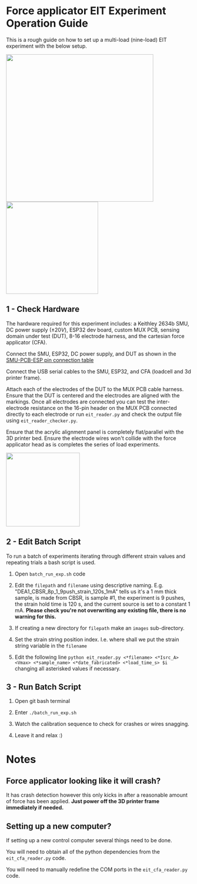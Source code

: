 # Force applicator EIT Experiment Operation Guide
This is a rough guide on how to set up a multi-load (nine-load) EIT experiment with the below setup.

<img src="https://github.com/richgumy/black_sensor/assets/14900898/7f64d337-f059-4093-b3b1-f14167e13c85" width="400"/>
<img src="https://github.com/richgumy/black_sensor/assets/14900898/e8aeedb7-f97e-46c6-aa1b-f5f7d5d6639e" width="250"/>

## 1 - Check Hardware
The hardware required for this experiment includes: a Keithley 2634b SMU, DC power supply ($\pm20 V$), ESP32 dev board, custom MUX PCB, sensing domain under test (DUT), 8-16 electrode harness, and the cartesian force applicator (CFA).

Connect the SMU, ESP32, DC power supply, and DUT as shown in the [SMU-PCB-ESP pin connection table](https://github.com/richgumy/black_sensor/tree/main/pcb-firmware/pcb_mux#smu-pcb-esp-pin-connections)

Connect the USB serial cables to the SMU, ESP32, and CFA (loadcell and 3d printer frame).

Attach each of the electrodes of the DUT to the MUX PCB cable harness. Ensure that the DUT is centered and the electrodes are aligned with the markings. Once all electrodes are connected you can test the inter-electrode resistance on the 16-pin header on the MUX PCB connected directly to each electrode or run ```eit_reader.py``` and check the output file using ```eit_reader_checker.py```. 

Ensure that the acrylic alignment panel is completely flat/parallel with the 3D printer bed. Ensure the electrode wires won't collide with the force applicator head as is completes the series of load experiments.

<img src="https://github.com/richgumy/black_sensor/assets/14900898/9dc37324-ac0d-482a-8dc1-cd9f36d1c197" width="200"/>


## 2 - Edit Batch Script
To run a batch of experiments iterating through different strain values and repeating trials a bash script is used.

1. Open ```batch_run_exp.sh``` code

2. Edit the ```filepath``` and ```filename``` using descriptive naming. E.g. "DEA1_CBSR_8p_1_9push_strain_120s_1mA" tells us it's a 1 mm thick sample, is made from CBSR, is sample #1, the experiment is 9 pushes, the strain hold time is 120 s, and the current source is set to a constant 1 mA. **Please check you're not overwriting any existing file, there is no warning for this.**

3. If creating a new directory for ```filepath``` make an ```images``` sub-directory.

4. Set the strain string position index. I.e. where shall we put the strain string variable in the ```filename```

5. Edit the following line ```python eit_reader.py <*filename> <*Isrc_A> <Vmax> <*sample_name> <*date_fabricated> <*load_time_s> $i``` changing all asterisked values if necessary.


## 3 - Run Batch Script

1. Open git bash terminal
  
2. Enter ```./batch_run_exp.sh```

3. Watch the calibration sequence to check for crashes or wires snagging.

4. Leave it and relax :)

# Notes

## Force applicator looking like it will crash?
It has crash detection however this only kicks in after a reasonable amount of force has been applied. **Just power off the 3D printer frame immediately if needed.**

## Setting up a new computer?

If setting up a new control computer several things need to be done. 

You will need to obtain all of the python dependencies from the ```eit_cfa_reader.py``` code.

You will need to manually redefine the COM ports in the ```eit_cfa_reader.py``` code.
